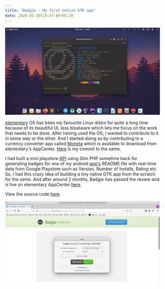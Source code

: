 ```yaml
---
title: "Badgie - My first native GTK app"
date: 2020-05-30T19:47:00+05:30
---
```

![](elementary-os.jpeg)

[elementary](https://elementary.io) OS has been my favourite Linux distro for quite a long time because of its beautiful UI, less bloatware which lets me focus on the work that needs to be done. After having used the OS, I wanted to contribute to it in some way or the other. And I started doing so by contributing to a currency converter app called [Moneta](https://appcenter.elementary.io/com.github.matfantinel.moneta/) which is available to download from elementary's AppCenter. [Here](https://github.com/matfantinel/moneta/commits?author=rajkumaar23) is my commit to the same.

I had built a mini playstore [API](https://github.com/rajkumaar23/playstore-api) using Slim PHP sometime back for generating badges for one of my android [app's](/posts/amrita-repository) README file with real-time data from Google Playstore such as Version, Number of Installs, Rating etc. So, I had this crazy idea of building a tiny native GTK app from the scratch for the same. And after around 2 months, Badgie has passed the review and is live on elementary AppCenter [here](https://appcenter.elementary.io/com.github.rajkumaar23.badgie). 

View the source code [here](https://github.com/rajkumaar23/badgie).

![](badgie.png)
